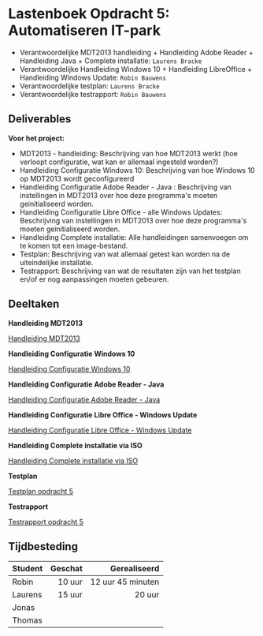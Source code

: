 # Lastenboek Opdracht 5: Automatiseren IT-park

* Verantwoordelijke MDT2013 handleiding + Handleiding Adobe Reader + Handleiding Java + Complete installatie: `Laurens Bracke`
* Verantwoordelijke Handleiding Windows 10 + Handleiding LibreOffice + Handleiding Windows Update: `Robin Bauwens`
* Verantwoordelijke testplan: `Laurens Bracke`
* Verantwoordelijke testrapport: `Robin Bauwens`

## Deliverables

**Voor het project:**

* MDT2013 - handleiding: Beschrijving van hoe MDT2013 werkt (hoe verloopt configuratie, wat kan er allemaal ingesteld worden?)
* Handleiding Configuratie Windows 10: Beschrijving van hoe Windows 10 op MDT2013 wordt geconfigureerd
* Handleiding Configuratie Adobe Reader - Java  : Beschrijving van instellingen in MDT2013 over hoe deze programma's moeten geinitialiseerd worden.
* Handleiding Configuratie Libre Office - alle Windows Updates:  Beschrijving van instellingen in MDT2013 over hoe deze programma's moeten geinitialiseerd worden.
* Handleiding Complete installatie: Alle handleidingen samenvoegen om te komen tot een image-bestand. 
* Testplan: Beschrijving van wat allemaal getest kan worden na de uiteindelijke installatie.
* Testrapport: Beschrijving van wat de resultaten zijn van het testplan en/of er nog aanpassingen moeten gebeuren.

## Deeltaken

**Handleiding MDT2013**

[Handleiding MDT2013](https://github.com/HoGentTIN/p2ops-g04/issues/56)

**Handleiding Configuratie Windows 10**

[Handleiding Configuratie Windows 10](https://github.com/HoGentTIN/p2ops-g04/issues/57)

**Handleiding Configuratie Adobe Reader - Java**

[Handleiding Configuratie Adobe Reader - Java](https://github.com/HoGentTIN/p2ops-g04/issues/58)

**Handleiding Configuratie Libre Office - Windows Update**

[Handleiding Configuratie Libre Office - Windows Update](https://github.com/HoGentTIN/p2ops-g04/issues/59)

**Handleiding Complete installatie via ISO**

[Handleiding Complete installatie via ISO](https://github.com/HoGentTIN/p2ops-g04/issues/60)

**Testplan**

[Testplan opdracht 5](https://github.com/HoGentTIN/p2ops-g04/issues/61)

**Testrapport**

[Testrapport opdracht 5](https://github.com/HoGentTIN/p2ops-g04/issues/62)


## Tijdbesteding

| Student  | Geschat | Gerealiseerd |
| :---     |    ---: |         ---: |
| Robin    |   10 uur  |    12 uur 45 minuten          |
| Laurens  |   15 uur  |    20 uur  |
| Jonas    |         |              |
| Thomas   |         |              |
